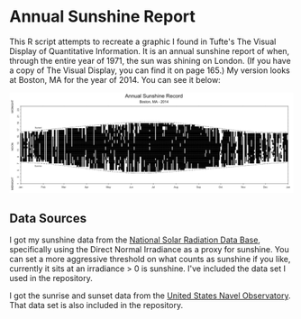 # Annual Sunshine Report

This R script attempts to recreate a graphic I found in Tufte's The Visual Display of Quantitative Information. It is an annual sunshine report of when, through the entire year of 1971, the sun was shining on London. (If you have a copy of The Visual Display, you can find it on page 165.) My version looks at Boston, MA for the year of 2014. You can see it below:

![Annual Sunshine Report](graphic.png)

## Data Sources

I got my sunshine data from the [National Solar Radiation Data Base](http://rredc.nrel.gov/solar/old_data/nsrdb/), specifically using the Direct Normal Irradiance as a proxy for sunshine. You can set a more aggressive threshold on what counts as sunshine if you like, currently it sits at an irradiance > 0 is sunshine. I've included the data set I used in the repository.

I got the sunrise and sunset data from the [United States Navel Observatory](http://aa.usno.navy.mil/data/docs/RS_OneYear.php). That data set is also included in the repository.